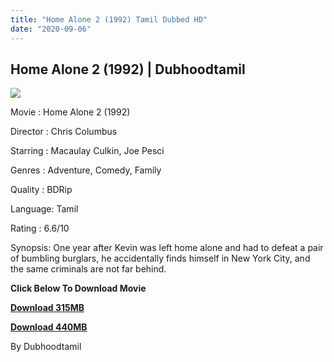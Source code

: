 ```yaml
---
title: "Home Alone 2 (1992) Tamil Dubbed HD"
date: "2020-09-06"
---
```


## Home Alone 2 (1992) | Dubhoodtamil

[![](https://1.bp.blogspot.com/-hEF2IYYXaB0/X1TUtfAjWWI/AAAAAAAACXw/s41QlxafJNcejZAwLYPlqFUjkVv0uHLTQCNcBGAsYHQ/w331-h500/984f814b9989874767a813cb636729c0.jpg)](https://1.bp.blogspot.com/-hEF2IYYXaB0/X1TUtfAjWWI/AAAAAAAACXw/s41QlxafJNcejZAwLYPlqFUjkVv0uHLTQCNcBGAsYHQ/s1500/984f814b9989874767a813cb636729c0.jpg)

Movie : Home Alone 2 (1992) 

Director : Chris Columbus 

Starring : Macaulay Culkin, Joe Pesci 

Genres : Adventure, Comedy, Family 

Quality : BDRip 

Language: Tamil 

Rating : 6.6/10 

Synopsis: One year after Kevin was left home alone and had to defeat a pair of bumbling burglars, he accidentally finds himself in New York City, and the same criminals are not far behind.

**Click Below To Download Movie**

**[Download 315MB](https://oncehelp.com/home-alone-3)**

**[Download 440MB](https://oncehelp.com/home-alone-4)**

By Dubhoodtamil
